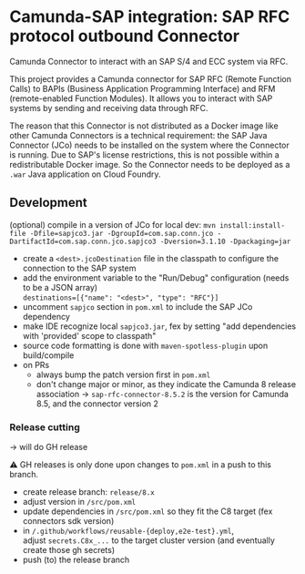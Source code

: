 # Camunda-SAP integration: SAP RFC protocol outbound Connector

Camunda Connector to interact with an SAP S/4 and ECC system via RFC.

This project provides a Camunda connector for SAP RFC (Remote Function Calls) to BAPIs (Business Application Programming
Interface) and RFM (remote-enabled Function Modules). It allows you to interact with SAP systems by sending and
receiving data through RFC.

The reason that this Connector is not distributed as a Docker image like other Camunda Connectors is a technical
requirement: the SAP Java Connector (JCo) needs to be installed on the system where the Connector is running. 
Due to SAP's license restrictions, this is not possible within a redistributable Docker image. 
So the Connector needs to be deployed as a `.war` Java application on Cloud Foundry.

## Development

(optional) compile in a version of JCo for local dev: `mvn install:install-file -Dfile=sapjco3.jar -DgroupId=com.sap.conn.jco -DartifactId=com.sap.conn.jco.sapjco3 -Dversion=3.1.10 -Dpackaging=jar`

- create a `<dest>.jcoDestination` file in the classpath to configure the connection to the SAP system
- add the environment variable to the "Run/Debug" configuration (needs to be a JSON array)    
  `destinations=[{"name": "<dest>", "type": "RFC"}]`
- uncomment `sapjco` section in `pom.xml` to include the SAP JCo dependency
- make IDE recognize local `sapjco3.jar`, fex by setting "add dependencies with 'provided' scope to classpath"
- source code formatting is done with `maven-spotless-plugin` upon build/compile
- on PRs
    - always bump the patch version first in `pom.xml`
    - don't change major or minor, as they indicate the Camunda 8 release association
      &rarr; `sap-rfc-connector-8.5.2` is the version for Camunda 8.5, and the connector version 2

### Release cutting

&rarr; will do GH release

:warning: GH releases is only done upon changes to `pom.xml` in a push to this branch.

- create release branch: `release/8.x`
- adjust version in `/src/pom.xml`
- update dependencies in `/src/pom.xml` so they fit the C8 target (fex connectors sdk version)
- in `/.github/workflows/reusable-{deploy,e2e-test}.yml`,   
  adjust `secrets.C8x_...` to the target cluster version (and eventually create those gh secrets)
- push (to) the release branch
